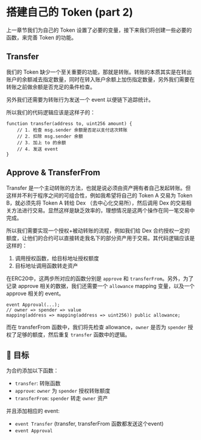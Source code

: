 # 搭建自己的 Token (part 2)

上一章节我们为自己的 Token 设置了必要的变量，接下来我们将创建一些必要的函数，来完善 Token 的功能。

## Transfer

我们的 Token 缺少一个至关重要的功能，那就是转账。转账的本质其实是在转出账户的余额减去指定数量，同时在转入账户余额上加伤指定数量，另外我们需要在转账之前做余额是否充足的条件检查。

另外我们还需要为转账行为发送一个 event 以便链下追踪统计。

所以我们的代码逻辑应该是这样子的：

```solidity
function transfer(address to, uint256 amount) {
    // 1. 检查 msg.sender 余额是否足以支付这次转账
    // 2. 扣除 msg.sender 余额
    // 3. 加上 to 的余额
    // 4. 发送 event
}
```

## Approve & TransferFrom

Transfer 是一个主动转账的方法，也就是说必须由资产拥有者自己发起转账。但这样并不利于程序之间的可组合性，例如我希望将自己的 Token A 交易为 Token B，就必须先将 Token A 转给 Dex （去中心化交易所），然后调用 Dex 的交易相关方法进行交易。显然这样是缺乏效率的，理想情况是这两个操作在同一笔交易中完成。

所以我们需要实现一个授权+被动转账的流程，例如我们给 Dex 合约授权一定的额度，让他们的合约可以直接转走我名下的部分资产用于交易。其代码逻辑应该是这样的：

1. 调用授权函数，给目标地址授权额度
2. 目标地址调用函数转走资产

在ERC20中，这两步所对应的函数分别是 `approve` 和 `transferFrom`。另外，为了记录 approve 相关的数据，我们还需要一个 `allowance` mapping 变量，以及一个 approve 相关的 event。

```solidity
event Approval(...);
// owner => spender => value
mapping(address => mapping(address => uint256)) public allowance;
```

而在 transferFrom 函数中，我们将先检查 allowance，`owner` 是否为 `spender` 授权了足够的额度，然后重复 `transfer` 函数中的逻辑。

## 🏁 目标

为合约添加以下函数：

- `transfer`: 转账函数
- `approve`: `owner` 为 `spender` 授权转账额度
- `transferFrom`: `spender` 转走 `owner` 资产

并且添加相应的 event:

- `event Transfer` (transfer, transferFrom 函数都发送这个event)
- `event Approval`
